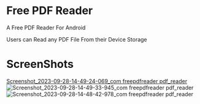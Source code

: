 # Free PDF Reader

A Free PDF Reader For Android 

Users can Read any PDF File From their Device Storage 

# ScreenShots
[Screenshot_2023-09-28-14-49-24-069_com freepdfreader pdf_reader](https://github.com/rithik20/free_pdf_reader/assets/96861390/fccc03e7-46c4-4df1-a7ff-e22d13e0f235)![Screenshot_2023-09-28-14-49-33-945_com freepdfreader pdf_reader](https://github.com/rithik20/free_pdf_reader/assets/96861390/c89ba258-b134-4fc0-bc52-139a8aad6953)
![Screenshot_2023-09-28-14-48-42-978_com freepdfreader pdf_reader](https://github.com/rithik20/free_pdf_reader/assets/96861390/d949f69d-62cc-493b-9d32-ffcaea2dfeba)
